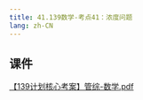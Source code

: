 ```yaml
---
title: 41.139数学-考点41：浓度问题
lang: zh-CN
---
```





## 课件
[【139计划核心考案】管综-数学.pdf](..%2F..%2Fpublic%2Fmath%2F4.%E6%95%B0%E5%AD%A6-139%E5%88%86%2F%E3%80%90139%E8%AE%A1%E5%88%92%E6%A0%B8%E5%BF%83%E8%80%83%E6%A1%88%E3%80%91%E7%AE%A1%E7%BB%BC-%E6%95%B0%E5%AD%A6.pdf)



